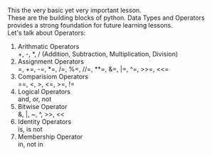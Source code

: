 This the very basic yet very important lesson. <br />
These are the building blocks of python. Data Types and Operators provides a strong foundation for future learning lessons. <br />
Let's talk about Operators: <br />
1. Arithmatic Operators <br />
+, -, *, / (Addition, Subtraction, Multiplication, Division) <br />
2. Assignment Operators <br />
=, +=, -=, *=, /=, %=, //=, **=, &=, |=, ^=, >>=, <<= <br />
3. Comparisiom Operators <br />
==, <, >, <=, >=, != <br />
4. Logical Operators <br />
and, or, not <br />
5. Bitwise Operator <br />
&, |, ~, ^, >>, << <br />
6. Identity Operators <br />
is, is not <br />
7. Membership Operator <br />
in, not in <br />
